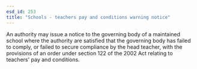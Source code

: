 ```yaml
---
esd_id: 253
title: "Schools - teachers pay and conditions warning notice"
---
```


An authority may issue a notice to the governing body of a maintained school where the authority are satisfied that the governing body has failed to comply, or failed to secure compliance by the head teacher, with the provisions of an order under section 122 of the 2002 Act relating to teachers' pay and conditions.

